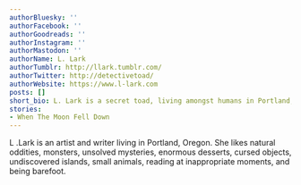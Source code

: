 ```yaml
---
authorBluesky: ''
authorFacebook: ''
authorGoodreads: ''
authorInstagram: ''
authorMastodon: ''
authorName: L. Lark
authorTumblr: http://llark.tumblr.com/
authorTwitter: http://detectivetoad/
authorWebsite: https://www.l-lark.com
posts: []
short_bio: L. Lark is a secret toad, living amongst humans in Portland, OR.
stories:
- When The Moon Fell Down
---
```


L .Lark is an artist and writer living in Portland, Oregon. She likes natural oddities, monsters, unsolved mysteries, enormous desserts, cursed objects, undiscovered islands, small animals, reading at inappropriate moments, and being barefoot.